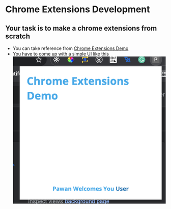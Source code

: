 # Chrome Extensions Development

## Your task is to make a chrome extensions from scratch

- You can take reference from [Chrome Extensions Demo](https://developer.chrome.com/docs/extensions/mv3/getstarted/)
- You have to come up with a simple UI like this ![Demo](/images/demo.png)